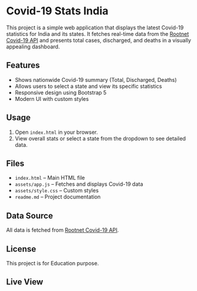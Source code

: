 # Covid-19 Stats India

This project is a simple web application that displays the latest Covid-19 statistics for India and its states. It fetches real-time data from the [Rootnet Covid-19 API](https://api.rootnet.in/covid19-in/stats/latest) and presents total cases, discharged, and deaths in a visually appealing dashboard.

## Features

- Shows nationwide Covid-19 summary (Total, Discharged, Deaths)
- Allows users to select a state and view its specific statistics
- Responsive design using Bootstrap 5
- Modern UI with custom styles

## Usage

1. Open `index.html` in your browser.
2. View overall stats or select a state from the dropdown to see detailed data.

## Files

- `index.html` – Main HTML file
- `assets/app.js` – Fetches and displays Covid-19 data
- `assets/style.css` – Custom styles
- `readme.md` – Project documentation

## Data Source

All data is fetched from [Rootnet Covid-19 API](https://api.rootnet.in/covid19-in/stats/latest).

## License

This project is for Education purpose.

## Live View

